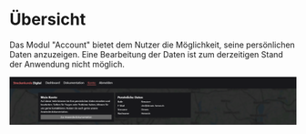 # Übersicht

Das Modul "Account" bietet dem Nutzer die Möglichkeit, seine persönlichen Daten anzuzeigen. Eine Bearbeitung der Daten ist zum 
derzeitigen Stand der Anwendung nicht möglich.

![Übersicht](./assets/overview.png)
